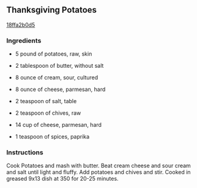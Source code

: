 ## Thanksgiving Potatoes

[18ffa2b0d5](http://www.food.com/recipe/thanksgiving-potatoes-262652)

### Ingredients

 - 5 pound of potatoes, raw, skin

 - 2 tablespoon of butter, without salt

 - 8 ounce of cream, sour, cultured

 - 8 ounce of cheese, parmesan, hard

 - 2 teaspoon of salt, table

 - 2 teaspoon of chives, raw

 - 14 cup of cheese, parmesan, hard

 - 1 teaspoon of spices, paprika

### Instructions

Cook Potatoes and mash with butter. Beat cream cheese and sour cream and salt until light and fluffy. Add potatoes and chives and stir. Cooked in greased 9x13 dish at 350 for 20-25 minutes.